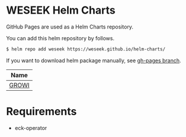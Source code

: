 # WESEEK Helm Charts

GitHub Pages are used as a Helm Charts repository.

You can add this helm repository by follows.

```bash
$ helm repo add weseek https://weseek.github.io/helm-charts/
```

If you want to download helm package manually, see [gh-pages branch](https://github.com/weseek/helm-charts/tree/gh-pages).

|Name                   |
| --------------------- |
|[GROWI](./charts/growi)|

# Requirements

- eck-operator
